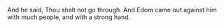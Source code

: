 And he said, Thou shalt not go through. And Edom came out against him with much people, and with a strong hand.
